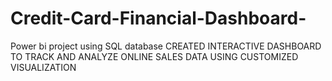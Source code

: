 # Credit-Card-Financial-Dashboard-
Power bi project using SQL database
CREATED INTERACTIVE DASHBOARD TO TRACK AND ANALYZE ONLINE SALES DATA USING CUSTOMIZED VISUALIZATION 
